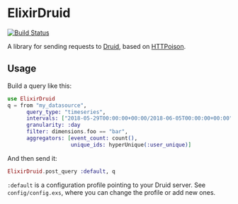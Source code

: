 # ElixirDruid
[![Build Status](https://travis-ci.com/GameAnalytics/elixir_druid.svg?token=7iC72mSUZcJMSAvPBsAL&branch=master)](https://travis-ci.com/GameAnalytics/elixir_druid)

A library for sending requests to [Druid][druid], based on
[HTTPoison][httpoison].

[druid]: http://druid.io/
[httpoison]: https://github.com/edgurgel/httpoison

## Usage

Build a query like this:

```elixir
use ElixirDruid
q = from "my_datasource",
      query_type: "timeseries",
      intervals: ["2018-05-29T00:00:00+00:00/2018-06-05T00:00:00+00:00"],
      granularity: :day
      filter: dimensions.foo == "bar",
      aggregators: [event_count: count(),
                    unique_ids: hyperUnique(:user_unique)]
```

And then send it:

```elixir
ElixirDruid.post_query :default, q
```

`:default` is a configuration profile pointing to your Druid server.
See `config/config.exs`, where you can change the profile or add new
ones.
